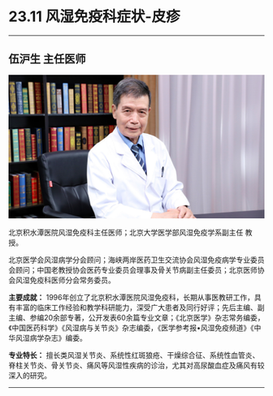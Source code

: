 # 23.11 风湿免疫科症状-皮疹

---

## 伍沪生 主任医师

![1684469655570](image/c23_011/1684469655570.png)

北京积水潭医院风湿免疫科主任医师；北京大学医学部风湿免疫学系副主任 教授。

北京医学会风湿病学分会顾问；海峡两岸医药卫生交流协会风湿免疫病学专业委员会顾问；中国老教授协会医药专业委员会理事及骨关节病副主任委员；北京医师协会风湿免疫科医师分会常务委员。


**主要成就：** 1996年创立了北京积水潭医院风湿免疫科，长期从事医教研工作，具有丰富的临床工作经验和教学科研能力，深受广大患者及同行好评；先后主编、副主编、参编20余部专著，公开发表60余篇专业文章；《北京医学》杂志常务编委，《中国医药科学》《风湿病与关节炎》杂志编委，《医学参考报•风湿免疫频道》《中华风湿病学杂志》编委。


**专业特长：** 擅长类风湿关节炎、系统性红斑狼疮、干燥综合征、系统性血管炎、脊柱关节炎、骨关节炎、痛风等风湿性疾病的诊治，尤其对高尿酸血症及痛风有较深入的研究。

---
